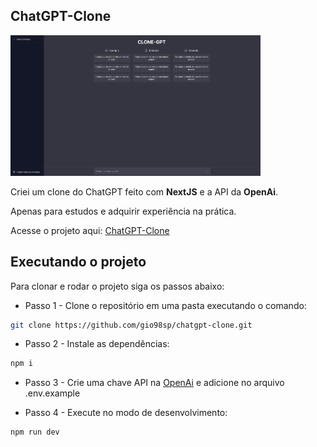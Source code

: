 ## ChatGPT-Clone

<img src='./public/screenshot.png' self='center' width='400'><br />

Criei um clone do ChatGPT feito com **NextJS** e a API da **OpenAi**.

Apenas para estudos e adquirir experiência na prática.

Acesse o projeto aqui: [ChatGPT-Clone](https://chatgpt-clone-gio98sp.vercel.app/)

## Executando o projeto

Para clonar e rodar o projeto siga os passos abaixo:

- Passo 1 - Clone o repositório em uma pasta executando o comando:

```bash
git clone https://github.com/gio98sp/chatgpt-clone.git
```

- Passo 2 - Instale as dependências:

```bash
npm i
```

- Passo 3 - Crie uma chave API na [OpenAi](https://openai.com/) e adicione no arquivo .env.example


- Passo 4 - Execute no modo de desenvolvimento:

```bash
npm run dev
```
